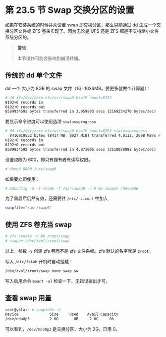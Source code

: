 # 第 23.5 节 Swap 交换分区的设置

如果在安装系统的时候并未设置 swap 即交换分区，那么只能通过 dd 生成一个交换分区文件或 ZFS 卷来实现了。因为无论是 UFS 还是 ZFS 都是不支持缩小文件系统分区的。

>**警告**
>
>本节操作可能会影响到崩溃转储。

## 传统的 dd 单个文件

dd 一个 大小为 8GB 的 swap 文件（1G=1024MB，要更多就做个计算题）：

```sh
# dd if=/dev/zero of=/usr/swap0 bs=1M count=8192
8192+0 records in
8192+0 records out
8589934592 bytes transferred in 3.959893 secs (2169234270 bytes/sec)
```

要显示命令进度可以使用选项 `status=progress`

```sh
# dd if=/dev/zero of=/usr/swap0 bs=1M count=8192 status=progress
  8416919552 bytes (8417 MB, 8027 MiB) transferred 4.011s, 2098 MB/s # 此处是实时刷新的
8192+0 records in
8192+0 records out
8589934592 bytes transferred in 4.071005 secs (2110028088 bytes/sec)
```

设置权限为 600，即只有拥有者有读写权限。

```sh
# chmod 0600 /usr/swap0
```

如果要立即使用：

```sh
# mdconfig -a -t vnode -f /usr/swap0 -u 0 && swapon /dev/md0
```

为了重启后仍然有效，还需要往 `/etc/rc.conf` 中加入

```sh
swapfile="/usr/swap0"
```

## 使用 ZFS 卷充当 swap

```sh
# zfs create -V 8G zroot/swap
# swapon /dev/zvol/zroot/swap
```

以上，参数 `-V` 创建 zfs 卷而不是 zfs 文件系统。zfs 默认的名字就是 `zroot`。

写入 `/etc/fstab` 开机时自动挂载：

```sh
/dev/zvol/zroot/swap none swap sw
```

写入后用命令 `mount -al` 检查一下，无错误输出才可。

## 查看 swap 用量


```sh
root@ykla:~ # swapinfo -h
Device              Size     Used    Avail Capacity
/dev/nda0p3         2.0G       0B     2.0G     0%
```

可以看到，`/dev/nda0p3` 是交换分区，大小为 2G，已用 0。
